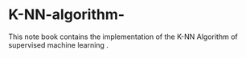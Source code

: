 # K-NN-algorithm-
This note book contains the implementation of the K-NN Algorithm of supervised machine learning .
